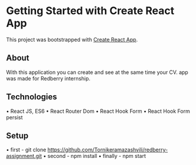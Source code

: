 # Getting Started with Create React App

This project was bootstrapped with [Create React App](https://github.com/facebook/create-react-app).

## About

With this application you can create and see at the same time your CV.
app was made for Redberry internship.

## Technologies

• React JS, ES6
• React Router Dom
• React Hook Form
• React Hook Form persist

## Setup

• first - git clone https://github.com/Tornikeramazashvili/redberry-assignment.git
• second - npm install
• finally - npm start
